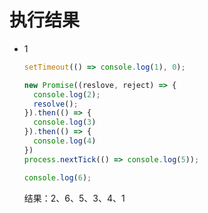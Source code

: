 # 执行结果

* 1

  ```js
  setTimeout(() => console.log(1), 0);

  new Promise((reslove, reject) => {
    console.log(2);
    resolve();
  }).then(() => {
    console.log(3)
  }).then(() => {
    console.log(4)
  })
  process.nextTick(() => console.log(5));

  console.log(6);
  ```

  结果：2、6、5、3、4、1


